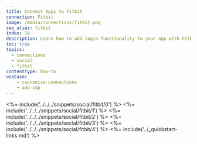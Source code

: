 ```yaml
---
title: Connect Apps to Fitbit
connection: Fitbit
image: /media/connections/fitbit.png
seo_alias: fitbit
index: 14
description: Learn how to add login functionality to your app with Fitbit. You will need to obtain a Client Id and Client Secret for Fitbit.
toc: true
topics:
  - connections
  - social
  - fitbit
contentType: how-to
useCase:
    - customize-connections
    - add-idp
---
```

<%= include('../../../snippets/social/fitbit/0') %> 
<%= include('../../../snippets/social/fitbit/1') %> 
<%= include('../../../snippets/social/fitbit/2') %> 
<%= include('../../../snippets/social/fitbit/3') %> 
<%= include('../../../snippets/social/fitbit/4') %> 
<%= include('../_quickstart-links.md') %>

